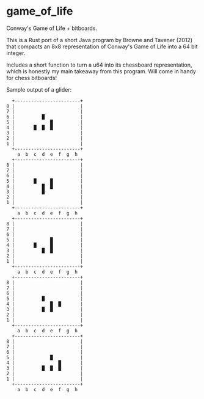 # game_of_life
Conway's Game of Life + bitboards.

This is a Rust port of a short Java program by Browne and Tavener (2012) that compacts an 8x8 representation of Conway's Game of Life into a 64 bit integer.

Includes a short function to turn a u64 into its chessboard representation, which is honestly my main takeaway from this program. Will come in handy for chess bitboards! 

Sample output of a glider:
```
  +------------------------+
8 |                        |
7 |                        |
6 |          █             |
5 |             █          |
4 |       █  █  █          |
3 |                        |
2 |                        |
1 |                        |
  +------------------------+
    a  b  c  d  e  f  g  h
  +------------------------+
8 |                        |
7 |                        |
6 |                        |
5 |       █     █          |
4 |          █  █          |
3 |          █             |
2 |                        |
1 |                        |
  +------------------------+
    a  b  c  d  e  f  g  h
  +------------------------+
8 |                        |
7 |                        |
6 |                        |
5 |             █          |
4 |       █     █          |
3 |          █  █          |
2 |                        |
1 |                        |
  +------------------------+
    a  b  c  d  e  f  g  h
  +------------------------+
8 |                        |
7 |                        |
6 |                        |
5 |          █             |
4 |             █  █       |
3 |          █  █          |
2 |                        |
1 |                        |
  +------------------------+
    a  b  c  d  e  f  g  h
  +------------------------+
8 |                        |
7 |                        |
6 |                        |
5 |             █          |
4 |                █       |
3 |          █  █  █       |
2 |                        |
1 |                        |
  +------------------------+
    a  b  c  d  e  f  g  h

```
